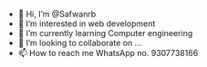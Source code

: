 - 👋 Hi, I’m @Safwanrb
- 👀 I’m interested in web development 
- 🌱 I’m currently learning Computer engineering 
- 💞️ I’m looking to collaborate on ...
- 📫 How to reach me WhatsApp no. 9307738166

<!---
Safwanrb/Safwanrb is a ✨ special ✨ repository because its `README.md` (this file) appears on your GitHub profile.
You can click the Preview link to take a look at your changes.
--->
